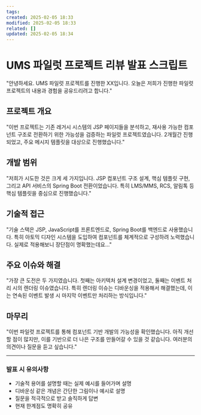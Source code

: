 ```yaml
---
tags: 
created: 2025-02-05 18:33
modified: 2025-02-05 18:33
related: []
updated: 2025-02-05 18:34
---
```



# UMS 파일럿 프로젝트 리뷰 발표 스크립트

"안녕하세요. UMS 파일럿 프로젝트를 진행한 XX입니다. 오늘은 저희가 진행한 파일럿 프로젝트의 내용과 경험을 공유드리려고 합니다."

## 프로젝트 개요
"이번 프로젝트는 기존 레거시 시스템의 JSP 페이지들을 분석하고, 재사용 가능한 컴포넌트 구조로 전환하기 위한 가능성을 검증하는 파일럿 프로젝트였습니다. 2개월간 진행되었고, 주요 메시지 템플릿을 대상으로 진행했습니다."

## 개발 범위
"저희가 시도한 것은 크게 세 가지입니다. JSP 컴포넌트 구조 설계, 핵심 템플릿 구현, 그리고 API 서비스의 Spring Boot 전환이었습니다. 특히 LMS/MMS, RCS, 알림톡 등 핵심 템플릿을 중심으로 진행했습니다."

## 기술적 접근
"기술 스택은 JSP, JavaScript를 프론트엔드로, Spring Boot를 백엔드로 사용했습니다. 특히 아토믹 디자인 시스템을 도입하여 컴포넌트를 체계적으로 구성하려 노력했습니다. 실제로 적용해보니 장단점이 명확했는데요..."

## 주요 이슈와 해결
"가장 큰 도전은 두 가지였습니다. 첫째는 아키텍처 설계 변경이었고, 둘째는 이벤트 처리 시의 렌더링 이슈였습니다. 특히 렌더링 이슈는 디바운싱을 적용해서 해결했는데, 이는 연속된 이벤트 발생 시 마지막 이벤트만 처리하는 방식입니다."

## 마무리
"이번 파일럿 프로젝트를 통해 컴포넌트 기반 개발의 가능성을 확인했습니다. 아직 개선할 점이 많지만, 이를 기반으로 더 나은 구조를 만들어갈 수 있을 것 같습니다. 여러분의 의견이나 질문을 듣고 싶습니다."

---
### 발표 시 유의사항
- 기술적 용어를 설명할 때는 실제 예시를 들어가며 설명
- 디바운싱 같은 개념은 간단한 그림이나 예시로 설명
- 질문을 적극적으로 받고 솔직하게 답변
- 현재 한계점도 명확히 공유
